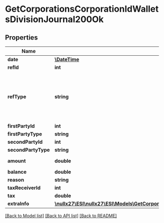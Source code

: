 # GetCorporationsCorporationIdWalletsDivisionJournal200Ok

## Properties
Name | Type | Description | Notes
------------ | ------------- | ------------- | -------------
**date** | [**\DateTime**](\DateTime.md) | Date and time of transaction | 
**refId** | **int** | Unique journal reference ID | 
**refType** | **string** | Transaction type, different type of transaction will populate different fields in &#x60;extra_info&#x60; Note: If you have an existing XML API application that is using ref_types, you will need to know which string ESI ref_type maps to which integer. You can use the following gist to see string-&gt;int mappings: https://gist.github.com/ccp-zoetrope/c03db66d90c2148724c06171bc52e0ec | 
**firstPartyId** | **int** | first_party_id integer | [optional] 
**firstPartyType** | **string** | first_party_type string | [optional] 
**secondPartyId** | **int** | second_party_id integer | [optional] 
**secondPartyType** | **string** | second_party_type string | [optional] 
**amount** | **double** | Transaction amount. Positive when value transferred to the first party. Negative otherwise | [optional] 
**balance** | **double** | Wallet balance after transaction occurred | [optional] 
**reason** | **string** | reason string | [optional] 
**taxReceiverId** | **int** | the corporation ID receiving any tax paid | [optional] 
**tax** | **double** | Tax amount received for tax related transactions | [optional] 
**extraInfo** | [**\nullx27\ESI\nullx27\ESI\Models\GetCorporationsCorporationIdWalletsDivisionJournalExtraInfo**](GetCorporationsCorporationIdWalletsDivisionJournalExtraInfo.md) |  | [optional] 

[[Back to Model list]](../README.md#documentation-for-models) [[Back to API list]](../README.md#documentation-for-api-endpoints) [[Back to README]](../README.md)



